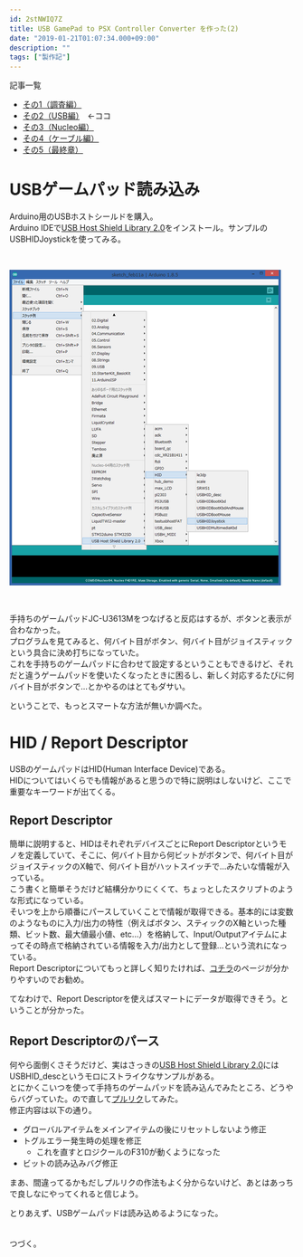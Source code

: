 ```yaml
---
id: 2stNWIQ7Z
title: USB GamePad to PSX Controller Converter を作った(2)
date: "2019-01-21T01:07:34.000+09:00"
description: ""
tags: ["製作記"]
---
```


記事一覧
- [その1（調査編）](/posts/mmx5El0Si)
- [その2（USB編）](/posts/2stNWIQ7Z)　←ココ
- [その3（Nucleo編）](/posts/vORCOiXb_)
- [その4（ケーブル編）](/posts/2fluV8sa5)
- [その5（最終章）](/posts/kuG0eT691)

# USBゲームパッド読み込み

Arduino用のUSBホストシールドを購入。  
Arduino IDEで[USB Host Shield Library 2.0](https://www.arduinolibraries.info/libraries/usb-host-shield-library-2-0)をインストール。サンプルのUSBHIDJoystickを使ってみる。

<br>

![](./arduino-screenshot.png)

<br>

手持ちのゲームパッドJC-U3613Mをつなげると反応はするが、ボタンと表示が合わなかった。  
プログラムを見てみると、何バイト目がボタン、何バイト目がジョイスティックという具合に決め打ちになっていた。  
これを手持ちのゲームパッドに合わせて設定するということもできるけど、それだと違うゲームパッドを使いたくなったときに困るし、新しく対応するたびに何バイト目がボタンで…とかやるのはとてもダサい。  

ということで、もっとスマートな方法が無いか調べた。  

# HID / Report Descriptor

USBのゲームパッドはHID(Human Interface Device)である。  
HIDについてはいくらでも情報があると思うので特に説明はしないけど、ここで重要なキーワードが出てくる。  

## Report Descriptor

簡単に説明すると、HIDはそれぞれデバイスごとにReport Descriptorというモノを定義していて、そこに、何バイト目から何ビットがボタンで、何バイト目がジョイスティックのX軸で、何バイト目がハットスイッチで…みたいな情報が入っている。  
こう書くと簡単そうだけど結構分かりにくくて、ちょっとしたスクリプトのような形式になっている。  
そいつを上から順番にパースしていくことで情報が取得できる。基本的には変数のようなものに入力/出力の特性（例えばボタン、スティックのX軸といった種類、ビット数、最大値最小値、etc...）を格納して、Input/Outputアイテムによってその時点で格納されている情報を入力/出力として登録…という流れになっている。  
Report Descriptorについてもっと詳しく知りたければ、[コチラ](http://wiki.onakasuita.org/pukiwiki/?%E3%83%AC%E3%83%9D%E3%83%BC%E3%83%88%E3%83%87%E3%82%A3%E3%82%B9%E3%82%AF%E3%83%AA%E3%83%97%E3%82%BF)のページが分かりやすいのでお勧め。  

てなわけで、Report Descriptorを使えばスマートにデータが取得できそう。ということが分かった。  

## Report Descriptorのパース

何やら面倒くさそうだけど、実はさっきの[USB Host Shield Library 2.0](https://www.arduinolibraries.info/libraries/usb-host-shield-library-2-0)にはUSBHID\_descというモロにストライクなサンプルがある。  
とにかくこいつを使って手持ちのゲームパッドを読み込んでみたところ、どうやらバグっていた。ので直して[プルリク](https://github.com/felis/USB_Host_Shield_2.0/pull/438)してみた。  
修正内容は以下の通り。

- グローバルアイテムをメインアイテムの後にリセットしないよう修正
- トグルエラー発生時の処理を修正
  - これを直すとロジクールのF310が動くようになった  
-  ビットの読み込みバグ修正  

まあ、間違ってるかもだしプルリクの作法もよく分からないけど、あとはあっちで良しなにやってくれると信じよう。  

とりあえず、USBゲームパッドは読み込めるようになった。  
<br>
<br>
つづく。